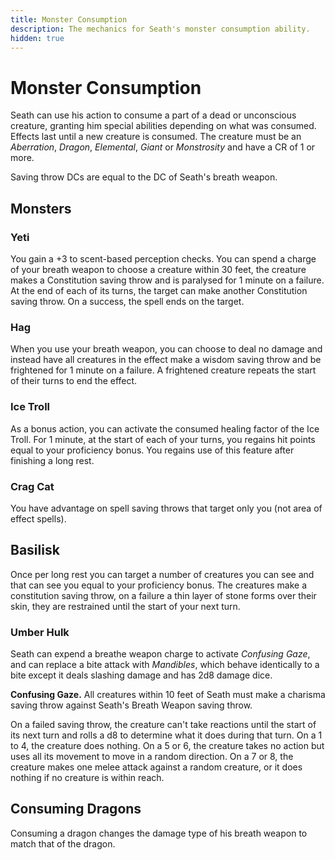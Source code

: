 ```yaml
---
title: Monster Consumption
description: The mechanics for Seath's monster consumption ability.
hidden: true
---
```


# Monster Consumption

Seath can use his action to consume a part of a dead or unconscious creature, granting him special abilities depending on what was consumed. Effects last until a new creature is consumed. The creature must be an _Aberration_, _Dragon_, _Elemental_, _Giant_ or _Monstrosity_ and have a CR of 1 or more.

Saving throw DCs are equal to the DC of Seath's breath weapon.

## Monsters

### Yeti

You gain a +3 to scent-based perception checks. You can spend a charge of your breath weapon to choose a creature within 30 feet, the creature makes a Constitution saving throw and is paralysed for 1 minute on a failure. At the end of each of its turns, the target can make another Constitution saving throw. On a success, the spell ends on the target.

### Hag

When you use your breath weapon, you can choose to deal no damage and instead have all creatures in the effect make a wisdom saving throw and be frightened for 1 minute on a failure. A frightened creature repeats the start of their turns to end the effect.

### Ice Troll

As a bonus action, you can activate the consumed healing factor of the Ice Troll. For 1 minute, at the start of each of your turns, you regains hit points equal to your proficiency bonus. You regains use of this feature after finishing a long rest.

### Crag Cat

You have advantage on spell saving throws that target only you (not area of effect spells).

## Basilisk

Once per long rest you can target a number of creatures you can see and that can see you equal to your proficiency bonus. The creatures make a constitution saving throw, on a failure a thin layer of stone forms over their skin, they are restrained until the start of your next turn.

### Umber Hulk

Seath can expend a breathe weapon charge to activate _Confusing Gaze_, and can replace a bite attack with _Mandibles_, which behave identically to a bite except it deals slashing damage and has 2d8 damage dice.

**Confusing Gaze.** All creatures within 10 feet of Seath must make a charisma saving throw against Seath's Breath Weapon saving throw.

On a failed saving throw, the creature can't take reactions until the start of its next turn and rolls a d8 to determine what it does during that turn. On a 1 to 4, the creature does nothing. On a 5 or 6, the creature takes no action but uses all its movement to move in a random direction. On a 7 or 8, the creature makes one melee attack against a random creature, or it does nothing if no creature is within reach.

## Consuming Dragons

Consuming a dragon changes the damage type of his breath weapon to match that of the dragon.
